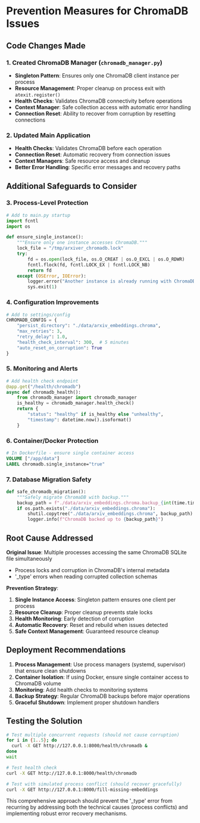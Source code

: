 # Prevention Measures for ChromaDB Issues

## Code Changes Made

### 1. Created ChromaDB Manager (`chromadb_manager.py`)
- **Singleton Pattern**: Ensures only one ChromaDB client instance per process
- **Resource Management**: Proper cleanup on process exit with `atexit.register()`
- **Health Checks**: Validates ChromaDB connectivity before operations
- **Context Manager**: Safe collection access with automatic error handling
- **Connection Reset**: Ability to recover from corruption by resetting connections

### 2. Updated Main Application
- **Health Checks**: Validates ChromaDB before each operation
- **Connection Reset**: Automatic recovery from connection issues  
- **Context Managers**: Safe resource access and cleanup
- **Better Error Handling**: Specific error messages and recovery paths

## Additional Safeguards to Consider

### 3. Process-Level Protection
```python
# Add to main.py startup
import fcntl
import os

def ensure_single_instance():
    """Ensure only one instance accesses ChromaDB."""
    lock_file = "/tmp/arxiver_chromadb.lock"
    try:
        fd = os.open(lock_file, os.O_CREAT | os.O_EXCL | os.O_RDWR)
        fcntl.flock(fd, fcntl.LOCK_EX | fcntl.LOCK_NB)
        return fd
    except (OSError, IOError):
        logger.error("Another instance is already running with ChromaDB access")
        sys.exit(1)
```

### 4. Configuration Improvements
```python
# Add to settings/config
CHROMADB_CONFIG = {
    "persist_directory": "./data/arxiv_embeddings.chroma",
    "max_retries": 3,
    "retry_delay": 1.0,
    "health_check_interval": 300,  # 5 minutes
    "auto_reset_on_corruption": True
}
```

### 5. Monitoring and Alerts
```python
# Add health check endpoint
@app.get("/health/chromadb")
async def chromadb_health():
    from chromadb_manager import chromadb_manager
    is_healthy = chromadb_manager.health_check()
    return {
        "status": "healthy" if is_healthy else "unhealthy",
        "timestamp": datetime.now().isoformat()
    }
```

### 6. Container/Docker Protection
```dockerfile
# In Dockerfile - ensure single container access
VOLUME ["/app/data"]
LABEL chromadb.single_instance="true"
```

### 7. Database Migration Safety
```python
def safe_chromadb_migration():
    """Safely migrate ChromaDB with backup."""
    backup_path = f"./data/arxiv_embeddings.chroma.backup_{int(time.time())}"
    if os.path.exists("./data/arxiv_embeddings.chroma"):
        shutil.copytree("./data/arxiv_embeddings.chroma", backup_path)
        logger.info(f"ChromaDB backed up to {backup_path}")
```

## Root Cause Addressed

**Original Issue**: Multiple processes accessing the same ChromaDB SQLite file simultaneously
- Process locks and corruption in ChromaDB's internal metadata
- '_type' errors when reading corrupted collection schemas

**Prevention Strategy**:
1. **Single Instance Access**: Singleton pattern ensures one client per process
2. **Resource Cleanup**: Proper cleanup prevents stale locks
3. **Health Monitoring**: Early detection of corruption
4. **Automatic Recovery**: Reset and rebuild when issues detected
5. **Safe Context Management**: Guaranteed resource cleanup

## Deployment Recommendations

1. **Process Management**: Use process managers (systemd, supervisor) that ensure clean shutdowns
2. **Container Isolation**: If using Docker, ensure single container access to ChromaDB volume
3. **Monitoring**: Add health checks to monitoring systems
4. **Backup Strategy**: Regular ChromaDB backups before major operations
5. **Graceful Shutdown**: Implement proper shutdown handlers

## Testing the Solution

```bash
# Test multiple concurrent requests (should not cause corruption)
for i in {1..5}; do
  curl -X GET http://127.0.0.1:8000/health/chromadb &
done
wait

# Test health check
curl -X GET http://127.0.0.1:8000/health/chromadb

# Test with simulated process conflict (should recover gracefully)
curl -X GET http://127.0.0.1:8000/fill-missing-embeddings
```

This comprehensive approach should prevent the '_type' error from recurring by addressing both the technical causes (process conflicts) and implementing robust error recovery mechanisms.